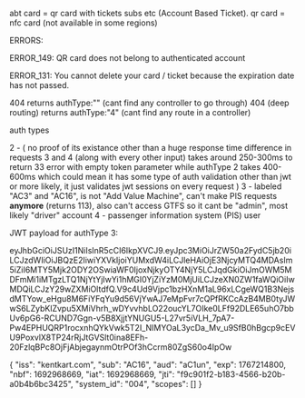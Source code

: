 abt card = qr card with tickets subs etc (Account Based Ticket).
qr card = nfc card (not available in some regions)



ERRORS:

ERROR_149: QR card does not belong to authenticated account

ERROR_131: You cannot delete your card / ticket because the expiration date has not passed.

404 returns authType:"" (cant find any controller to go through)
404 (deep routing) returns authType:"4" (cant find any route in a controller)

auth types

2 - (
	no proof of its existance other than a huge response time difference in requests
	3 and 4 (along with every other input) takes around 250-300ms to return 33 error with empty token parameter
	while authType 2 takes 400-600ms which could mean it has some type of auth validation other than jwt or more likely, it just validates jwt sessions on every request
)
3 - labeled "AC3" and "AC16", is not "Add Value Machine", can't make PIS requests __anymore__ (returns 113), also can't access GTFS so it cant be "admin", most likely "driver" account
4 - passenger information system (PIS) user


JWT payload for authType 3:

eyJhbGciOiJSUzI1NiIsInR5cCI6IkpXVCJ9.eyJpc3MiOiJrZW50a2FydC5jb20iLCJzdWIiOiJBQzE2IiwiYXVkIjoiYUMxdW4iLCJleHAiOjE3NjcyMTQ4MDAsIm5iZiI6MTY5Mjk2ODY2OSwiaWF0IjoxNjkyOTY4NjY5LCJqdGkiOiJmOWM5MDFmMi1iMTgzLTQ1NjYtYjIwYi1hMGI0YjZiYzM0MjUiLCJzeXN0ZW1faWQiOiIwMDQiLCJzY29wZXMiOltdfQ.V9c4Ud9Vjpc1bzHXnM1aL96xLCgeWQ1B3NejsdMTYow_eHgu8M6FiYFqYu9d56VjYwAJ7eMpFvr7cQPfRKCcAzB4MB0tyJWwS6LZybKlZvpu5XMiVhrh_wDYvvhbLO22oucYL7OIke0LFf92DLE65uhO7bbUv6pG6-RCUND7Ggn-v5B8XjjtYNUGU5-L27vr5iVLH_7pA7-Pw4EPHUQRP1rocxnhQYkVwk5T2I_NIMYOaL3ycDa_Mv_u9SfB0hBgcp9cEVU9PoxvlX8TP24rRjJtGVSlt0ina8EFh-20FzlqBPc8OjFjAbjegaynmOtrPOf3hCcrm80ZgS60o4IpOw

{
  "iss": "kentkart.com",
  "sub": "AC16",
  "aud": "aC1un",
  "exp": 1767214800,
  "nbf": 1692968669,
  "iat": 1692968669,
  "jti": "f9c901f2-b183-4566-b20b-a0b4b6bc3425",
  "system_id": "004",
  "scopes": []
}